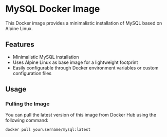 # MySQL Docker Image

This Docker image provides a minimalistic installation of MySQL based on Alpine Linux.

## Features

- Minimalistic MySQL installation
- Uses Alpine Linux as base image for a lightweight footprint
- Easily configurable through Docker environment variables or custom configuration files

## Usage

### Pulling the Image

You can pull the latest version of this image from Docker Hub using the following command:

```bash
docker pull yourusername/mysql:latest
